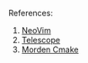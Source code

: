 

References:
1. [NeoVim]()
1. [Telescope]()
1. [Morden Cmake](https://cliutils.gitlab.io/modern-cmake/)
